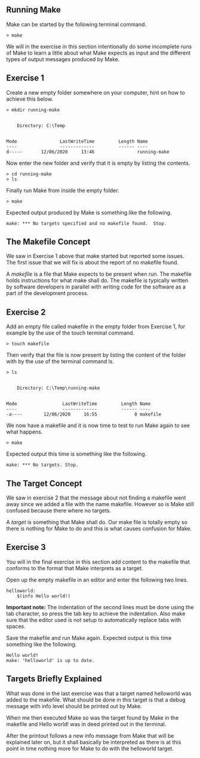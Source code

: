 ## Running Make

Make can be started by the following terminal command.

```console
> make
```

We will in the exercise in this section intentionally do some incomplete runs of Make to learn a little about what Make expects as input and the different types of output messages produced by Make.

## Exercise 1

Create a new empty folder somewhere on your computer, hint on how to achieve this below.

```console
> mkdir running-make


    Directory: C:\Temp


Mode                LastWriteTime         Length Name
----                -------------         ------ ----
d-----       12/06/2020     13:46                running-make

```

Now enter the new folder and verify that it is empty by listing the contents.

```console
> cd running-make
> ls

```

Finally run Make from inside the empty folder.

```console
> make
```

Expected output produced by Make is something like the following.

```console
make: *** No targets specified and no makefile found.  Stop.
```

## The Makefile Concept

We saw in Exercise 1 above that make started but reported some issues. The first issue that we will fix is about the report of no makefile found.

A *makefile* is a file that Make expects to be present when run. The makefile holds instructions for what make shall do. The makefile is typically written by software developers in parallel with writing code for the software as a part of the development process.

## Exercise 2

Add an empty file called makefile in the empty folder from Exercise 1, for example by the use of the touch terminal command.

```console
> touch makefile
```

Then verify that the file is now present by listing the content of the folder with by the use of the terminal command ls.

```console
> ls


    Directory: C:\Temp\running-make


Mode                 LastWriteTime         Length Name
----                 -------------         ------ ----
-a----        12/06/2020     16:55              0 makefile
```

We now have a makefile and it is now time to test to run Make again to see what happens.

```console
> make
```

Expected output this time is something like the following.

```console
make: *** No targets. Stop.
```

## The Target Concept

We saw in exercise 2 that the message about not finding a makefile went away since we added a file with the name makefile. However so is Make still confused because there where no targets.

A *target* is something that Make shall do. Our make file is totally empty so there is nothing for Make to do and this is what causes confusion for Make.

## Exercise 3

You will in the final exercise in this section add content to the makefile that conforms to the format that Make interprets as a target.

Open up the empty makefile in an editor and enter the following two lines.

```make
helloworld:
    $(info Hello world!)
```

**Important note:** The indentation of the second lines must be done using the tab character, so press the tab key to achieve the indentation. Also make sure that the editor used is not setup to automatically replace tabs with spaces.

Save the makefile and run Make again. Expected output is this time something like the following.

```console
Hello world!
make: 'helloworld' is up to date.
```

## Targets Briefly Explained

What was done in the last exercise was that a target named helloworld was added to the makefile. What should be done in this target is that a debug message with info level should be printed out by Make.

When me then executed Make so was the target found by Make in the makefile and Hello world! was in deed printed out in the terminal.

After the printout follows a new info message from Make that will be explained later on, but it shall basically be interpreted as there is at this point in time nothing more for Make to do with the helloworld target.
